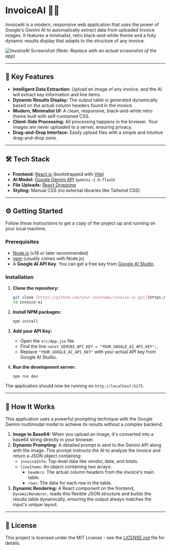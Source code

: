 # InvoiceAI 📄✨

InvoiceAI is a modern, responsive web application that uses the power of Google's Gemini AI to automatically extract data from uploaded invoice images. It features a minimalist, retro black-and-white theme and a fully dynamic results display that adapts to the structure of any invoice.

![InvoiceAI Screenshot](https://i.imgur.com/gK1qVwJ.png) 
*(Note: Replace with an actual screenshot of the app)*

---

## 🚀 Key Features

* **Intelligent Data Extraction:** Upload an image of any invoice, and the AI will extract key information and line items.
* **Dynamic Results Display:** The output table is generated dynamically based on the actual column headers found in the invoice.
* **Modern, Minimalist UI:** A clean, responsive, black-and-white retro theme built with self-contained CSS.
* **Client-Side Processing:** All processing happens in the browser. Your images are never uploaded to a server, ensuring privacy.
* **Drag-and-Drop Interface:** Easily upload files with a simple and intuitive drag-and-drop zone.

---

## 🛠️ Tech Stack

* **Frontend:** [React.js](https://reactjs.org/) (bootstrapped with [Vite](https://vitejs.dev/))
* **AI Model:** [Google Gemini API](https://ai.google.dev/) (`gemini-2.0-flash`)
* **File Uploads:** [React Dropzone](https://react-dropzone.js.org/)
* **Styling:** Manual CSS (no external libraries like Tailwind CSS)

---

## ⚙️ Getting Started

Follow these instructions to get a copy of the project up and running on your local machine.

### Prerequisites

* [Node.js](https://nodejs.org/) (v18 or later recommended)
* [npm](https://www.npmjs.com/) (usually comes with Node.js)
* A **Google AI API Key**. You can get a free key from [Google AI Studio](https://aistudio.google.com/app/apikey).

### Installation

1.  **Clone the repository:**
    ```bash
    git clone [https://github.com/your-username/invoice-ai.git](https://github.com/your-username/invoice-ai.git)
    cd invoice-ai
    ```

2.  **Install NPM packages:**
    ```bash
    npm install
    ```

3.  **Add your API Key:**
    * Open the `src/App.jsx` file.
    * Find the line `const GEMINI_API_KEY = "YOUR_GOOGLE_AI_API_KEY";`.
    * Replace `"YOUR_GOOGLE_AI_API_KEY"` with your actual API key from Google AI Studio.

4.  **Run the development server:**
    ```bash
    npm run dev
    ```

The application should now be running on `http://localhost:5173`.

---

## 🤖 How It Works

This application uses a powerful prompting technique with the Google Gemini multimodal model to achieve its results without a complex backend.

1.  **Image to Base64:** When you upload an image, it's converted into a base64 string directly in your browser.
2.  **Dynamic Prompting:** A detailed prompt is sent to the Gemini API along with the image. This prompt instructs the AI to analyze the invoice and return a JSON object containing:
    * `invoiceInfo`: Top-level data like vendor, date, and totals.
    * `lineItems`: An object containing two arrays:
        * `headers`: The actual column headers from the invoice's main table.
        * `rows`: The data for each row in the table.
3.  **Dynamic Rendering:** A React component on the frontend, `DynamicRenderer`, reads this flexible JSON structure and builds the results table dynamically, ensuring the output always matches the input's unique layout.

---

## 📄 License

This project is licensed under the MIT License - see the [LICENSE.md](LICENSE.md) file for details.
